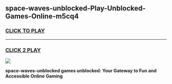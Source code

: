 
## space-waves-unblocked-Play-Unblocked-Games-Online-m5cq4
<h3>
<a href="https://premium76.site?title=space-waves-unblocked&ref=25A">CLICK TO PLAY</a></h3>
<hr>

<h3>
<a href="https://premium76.site?title=space-waves-unblocked&ref=25A">CLICK 2 PLAY</a>
  
</h3>

<a href="https://premium76.site?title=space-waves-unblocked&ref=25A"><img src="https://clearcache.store/games.png"></a>


**space-waves-unblocked games unblocked: Your Gateway to Fun and Accessible Online Gaming**
